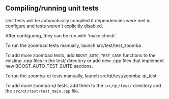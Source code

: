 Compiling/running unit tests
------------------------------------

Unit tests will be automatically compiled if dependencies were met in configure
and tests weren't explicitly disabled.

After configuring, they can be run with 'make check'.

To run the zoombad tests manually, launch src/test/test_zoomba .

To add more zoombad tests, add `BOOST_AUTO_TEST_CASE` functions to the existing
.cpp files in the test/ directory or add new .cpp files that
implement new BOOST_AUTO_TEST_SUITE sections.

To run the zoomba-qt tests manually, launch src/qt/test/zoomba-qt_test

To add more zoomba-qt tests, add them to the `src/qt/test/` directory and
the `src/qt/test/test_main.cpp` file.
